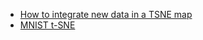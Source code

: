 
- [How to integrate new data in a TSNE map](https://www.researchgate.net/post/How_to_integrate_new_data_in_a_TSNE_map)
- [MNIST t-SNE](https://lvdmaaten.github.io/publications/papers/AISTATS_2009.pdf)